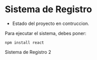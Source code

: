 <h1> Sistema de Registro</h1>

- Estado del proyecto en contruccion.

Para ejecutar el sistema, debes poner:

```npm install react```

Sistema de Registro 2

